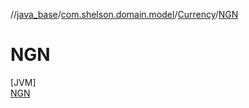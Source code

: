 //[java_base](../../../../index.md)/[com.shelson.domain.model](../../index.md)/[Currency](../index.md)/[NGN](index.md)

# NGN

[JVM]\
[NGN](index.md)
